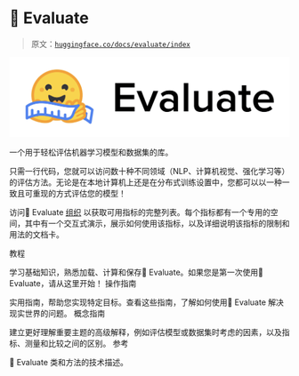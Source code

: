 # 🤗 Evaluate

> 原文：[`huggingface.co/docs/evaluate/index`](https://huggingface.co/docs/evaluate/index)

![](img/f1738d014eded50aeef8a82ae5714d74.png)

一个用于轻松评估机器学习模型和数据集的库。

只需一行代码，您就可以访问数十种不同领域（NLP、计算机视觉、强化学习等）的评估方法。无论是在本地计算机上还是在分布式训练设置中，您都可以以一种一致且可重现的方式评估您的模型！

访问🤗 Evaluate [组织](https://huggingface.co/evaluate-metric) 以获取可用指标的完整列表。每个指标都有一个专用的空间，其中有一个交互式演示，展示如何使用该指标，以及详细说明该指标的限制和用法的文档卡。

教程

学习基础知识，熟悉加载、计算和保存🤗 Evaluate。如果您是第一次使用🤗 Evaluate，请从这里开始！ 操作指南

实用指南，帮助您实现特定目标。查看这些指南，了解如何使用🤗 Evaluate 解决现实世界的问题。 概念指南

建立更好理解重要主题的高级解释，例如评估模型或数据集时考虑的因素，以及指标、测量和比较之间的区别。 参考

🤗 Evaluate 类和方法的技术描述。
